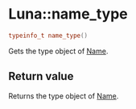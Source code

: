 # Luna::name_type

```c++
typeinfo_t name_type()
```

Gets the type object of [Name](class_luna_1_1_name.md). 



## Return value
Returns the type object of [Name](class_luna_1_1_name.md). 

